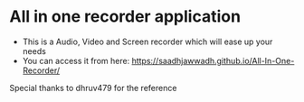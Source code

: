 # All in one recorder application

- This is a Audio, Video and Screen recorder which will ease up your needs
- You can access it from here: https://saadhjawwadh.github.io/All-In-One-Recorder/

Special thanks to dhruv479 for the reference
